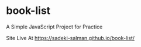 # book-list
A Simple JavaScript Project for Practice

Site Live At https://sadeki-salman.github.io/book-list/
